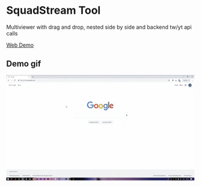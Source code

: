 # SquadStream Tool

Multiviewer with drag and drop, nested side by side and backend tw/yt api calls

[Web Demo](https://peaceful-ravine-24049.herokuapp.com)

## Demo gif

![](preview.gif)
